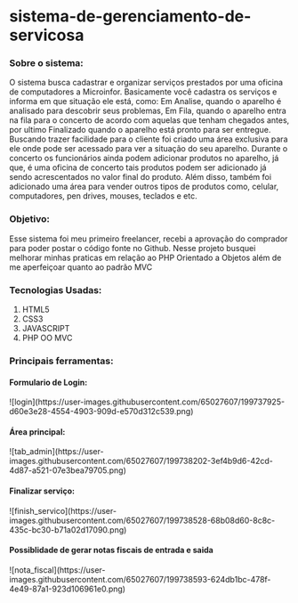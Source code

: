 # sistema-de-gerenciamento-de-servicosa

<h3>Sobre o sistema: </h3>

O sistema busca cadastrar e organizar serviços prestados por uma oficina de computadores a Microinfor.
Basicamente você cadastra os serviços e informa em que situação ele está, como: Em Analise, quando o aparelho é analisado para descobrir seus problemas, Em Fila, quando o aparelho entra na fila para o concerto de acordo com aquelas que tenham chegados antes, por ultimo Finalizado quando o aparelho está pronto para ser entregue. 
Buscando trazer facilidade para o cliente foi criado uma área exclusiva para ele onde pode ser acessado para ver a situação do seu aparelho. Durante o concerto os funcionários ainda podem adicionar produtos no aparelho, já que, é uma oficina de concerto
tais produtos podem ser adicionado já sendo acrescentados no valor final do produto. Além disso, 
também foi adicionado uma área para vender outros tipos de produtos como, celular, computadores, pen drives, mouses, teclados e etc. 

<h3>Objetivo: </h3>
Esse sistema foi meu primeiro freelancer, recebi a aprovação do comprador para poder postar o código fonte no Github. Nesse projeto busquei melhorar minhas praticas em relação ao PHP Orientado a Objetos além de me aperfeiçoar quanto ao padrão MVC

<h3>Tecnologias Usadas:</h3>
<ol>
  <li>HTML5</li>
  <li>CSS3</li>
  <li>JAVASCRIPT</li>
  <li>PHP OO MVC</li>
</ol>

<h3>Principais ferramentas: </h3>

<h4>Formulario de Login: </h4>
![login](https://user-images.githubusercontent.com/65027607/199737925-d60e3e28-4554-4903-909d-e570d312c539.png)

<h4>Área principal: </h4>
![tab_admin](https://user-images.githubusercontent.com/65027607/199738202-3ef4b9d6-42cd-4d87-a521-07e3bea79705.png)

<h4>Finalizar serviço:</h4>
![finish_servico](https://user-images.githubusercontent.com/65027607/199738528-68b08d60-8c8c-435c-bc30-b71a02d17090.png)

<h4>Possiblidade de gerar notas fiscais de entrada e saida</h4>
![nota_fiscal](https://user-images.githubusercontent.com/65027607/199738593-624db1bc-478f-4e49-87a1-923d106961e0.png)
